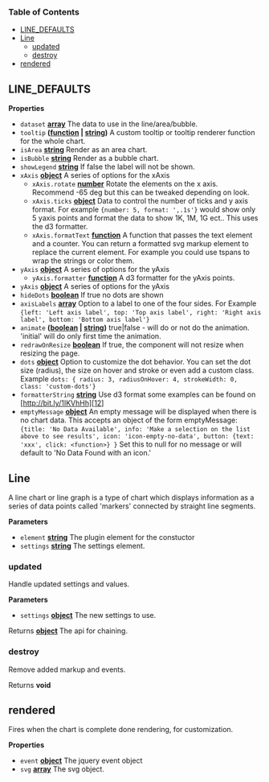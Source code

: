 <!-- Generated by documentation.js. Update this documentation by updating the source code. -->

### Table of Contents

-   [LINE_DEFAULTS][1]
-   [Line][2]
    -   [updated][3]
    -   [destroy][4]
-   [rendered][5]

## LINE_DEFAULTS

**Properties**

-   `dataset` **[array][6]** The data to use in the line/area/bubble.
-   `tooltip` **([function][7] \| [string][8])** A custom tooltip or tooltip renderer function
    for the whole chart.
-   `isArea` **[string][8]** Render as an area chart.
-   `isBubble` **[string][8]** Render as a bubble chart.
-   `showLegend` **[string][8]** If false the label will not be shown.
-   `xAxis` **[object][9]** A series of options for the xAxis
    -   `xAxis.rotate` **[number][10]** Rotate the elements on the x axis.
        Recommend -65 deg but this can be tweaked depending on look.
    -   `xAxis.ticks` **[object][9]** Data to control the number of ticks and y axis format.
        For example `{number: 5, format: ',.1s'}` would show only 5 yaxis points and format the
        data to show 1K, 1M, 1G ect.. This uses the d3 formatter.
    -   `xAxis.formatText` **[function][7]** A function that passes the text element and a counter.
        You can return a formatted svg markup element to replace the current element.
        For example you could use tspans to wrap the strings or color them.
-   `yAxis` **[object][9]** A series of options for the yAxis
    -   `yAxis.formatter` **[function][7]** A d3 formatter for the yAxis points.
-   `yAxis` **[object][9]** A series of options for the yAxis
-   `hideDots` **[boolean][11]** If true no dots are shown
-   `axisLabels` **[array][6]** Option to a label to one of the four sides. For Example
    `{left: 'Left axis label', top: 'Top axis label',
    right: 'Right axis label', bottom: 'Bottom axis label'}`
-   `animate` **([boolean][11] \| [string][8])** true|false - will do or not do the animation.
    'initial' will do only first time the animation.
-   `redrawOnResize` **[boolean][11]** If true, the component will not resize when resizing the page.
-   `dots` **[object][9]** Option to customize the dot behavior. You can set the dot size (radius),
    the size on hover and stroke or even add a custom class.
    Example `dots: { radius: 3, radiusOnHover: 4, strokeWidth: 0, class: 'custom-dots'}`
-   `formatterString` **[string][8]** Use d3 format some examples can be found on [http://bit.ly/1IKVhHh][12]
-   `emptyMessage` **[object][9]** An empty message will be displayed when there is no chart data.
    This accepts an object of the form emptyMessage:
    `{title: 'No Data Available',
     info: 'Make a selection on the list above to see results', icon: 'icon-empty-no-data',
     button: {text: 'xxx', click: <function>}
     }`
     Set this to null for no message or will default to 'No Data Found with an icon.'

## Line

A line chart or line graph is a type of chart which displays information as a series of data
points called 'markers' connected by straight line segments.

**Parameters**

-   `element` **[string][8]** The plugin element for the constuctor
-   `settings` **[string][8]** The settings element.

### updated

Handle updated settings and values.

**Parameters**

-   `settings` **[object][9]** The new settings to use.

Returns **[object][9]** The api for chaining.

### destroy

Remove added markup and events.

Returns **void** 

## rendered

Fires when the chart is complete done rendering, for customization.

**Properties**

-   `event` **[object][9]** The jquery event object
-   `svg` **[array][6]** The svg object.

[1]: #line_defaults

[2]: #line

[3]: #updated

[4]: #destroy

[5]: #rendered

[6]: https://developer.mozilla.org/docs/Web/JavaScript/Reference/Global_Objects/Array

[7]: https://developer.mozilla.org/docs/Web/JavaScript/Reference/Statements/function

[8]: https://developer.mozilla.org/docs/Web/JavaScript/Reference/Global_Objects/String

[9]: https://developer.mozilla.org/docs/Web/JavaScript/Reference/Global_Objects/Object

[10]: https://developer.mozilla.org/docs/Web/JavaScript/Reference/Global_Objects/Number

[11]: https://developer.mozilla.org/docs/Web/JavaScript/Reference/Global_Objects/Boolean

[12]: http://bit.ly/1IKVhHh
